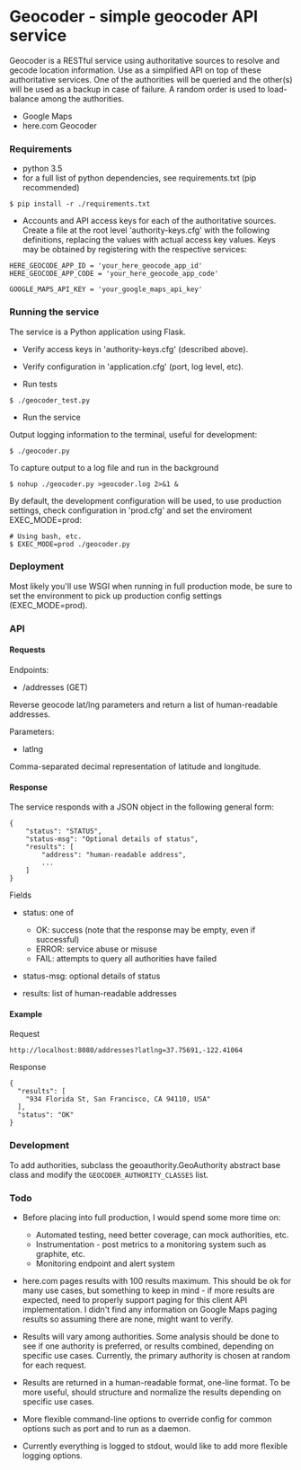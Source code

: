 # Geocoder - simple geocoder API service

Geocoder is a RESTful service using authoritative sources to resolve and gecode location information. Use as a simplified API on top of these authoritative services. One of the authorities will be queried and the other(s) will be used as a backup in case of failure. A random order is used to load-balance among the authorities.

* Google Maps
* here.com Geocoder

### Requirements

* python 3.5
* for a full list of python dependencies, see requirements.txt (pip recommended)
```
$ pip install -r ./requirements.txt
```
* Accounts and API access keys for each of the authoritative sources. Create a file at the root level 'authority-keys.cfg' with the following definitions, replacing the values with actual access key values. Keys may be obtained by registering with the respective services:
```
HERE_GEOCODE_APP_ID = 'your_here_geocode_app_id'
HERE_GEOCODE_APP_CODE = 'your_here_geocode_app_code'

GOOGLE_MAPS_API_KEY = 'your_google_maps_api_key'
```

### Running the service

The service is a Python application using Flask.

* Verify access keys in 'authority-keys.cfg' (described above).

* Verify configuration in 'application.cfg' (port, log level, etc).

* Run tests
```
$ ./geocoder_test.py
```

* Run the service

Output logging information to the terminal, useful for development:
```
$ ./geocoder.py
```

To capture output to a log file and run in the background
```
$ nohup ./geocoder.py >geocoder.log 2>&1 &
```

By default, the development configuration will be used, to use production settings, check configuration in 'prod.cfg' and set the enviroment EXEC_MODE=prod:
```
# Using bash, etc.
$ EXEC_MODE=prod ./geocoder.py
```


### Deployment

Most likely you'll use WSGI when running in full production mode, be sure to set the environment to pick up production config settings (EXEC_MODE=prod).


### API

#### Requests

Endpoints:

* /addresses (GET)

Reverse geocode lat/lng parameters and return a list of human-readable addresses.

Parameters:

* latlng

Comma-separated decimal representation of latitude and longitude.

#### Response

The service responds with a JSON object in the following general form:
```
{
    "status": "STATUS",
    "status-msg": "Optional details of status",
    "results": [
        "address": "human-readable address",
        ...
    ]
}
```

Fields

- status: one of
    - OK: success (note that the response may be empty, even if successful)
    - ERROR: service abuse or misuse
    - FAIL: attempts to query all authorities have failed

- status-msg: optional details of status

- results: list of human-readable addresses

#### Example

Request
```
http://localhost:8080/addresses?latlng=37.75691,-122.41064
```

Response
```
{
  "results": [
    "934 Florida St, San Francisco, CA 94110, USA"
  ], 
  "status": "OK"
}
```



### Development

To add authorities, subclass the geoauthority.GeoAuthority abstract base class and modify the `GEOCODER_AUTHORITY_CLASSES` list.

### Todo

* Before placing into full production, I would spend some more time on:

    - Automated testing, need better coverage, can mock authorities, etc.
    - Instrumentation - post metrics to a monitoring system such as graphite, etc.
    - Monitoring endpoint and alert system

* here.com pages results with 100 results maximum. This should be ok for many use cases, but something to keep in mind - if more results are expected, need to properly support paging for this client API implementation. I didn't find any information on Google Maps paging results so assuming there are none, might want to verify.

* Results will vary among authorities. Some analysis should be done to see if one authority is preferred, or results combined, depending on specific use cases. Currently, the primary authority is chosen at random for each request.

* Results are returned in a human-readable format, one-line format. To be more useful, should structure and normalize the results depending on specific use cases.

* More flexible command-line options to override config for common options such as port and to run as a daemon.

* Currently everything is logged to stdout, would like to add more flexible logging options.

